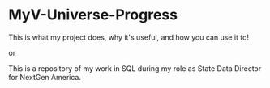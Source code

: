 # MyV-Universe-Progress

This is what my project does, why it's useful, and how you can use it to!

or

This is a repository of my work in SQL during my role as State Data Director for NextGen America.
